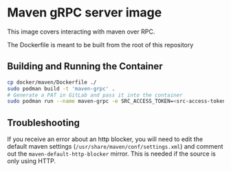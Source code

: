 # Maven gRPC server image

This image covers interacting with maven over RPC.

The Dockerfile is meant to be built from the root of this repository

## Building and Running the Container

```bash
cp docker/maven/Dockerfile ./
sudo podman build -t 'maven-grpc' .
# Generate a PAT in GitLab and pass it into the container
sudo podman run --name maven-grpc -e SRC_ACCESS_TOKEN=<src-access-token> DEST_ACCESS_TOKEN=<dest-access-token> -p 50051:50051 -it localhost/maven-grpc:latest /bin/bash
```

## Troubleshooting

If you receive an error about an http blocker, you will need to edit
the default maven settings (`/usr/share/maven/conf/settings.xml`) and comment
out the `maven-default-http-blocker` mirror. This is needed if the source is only using HTTP.
